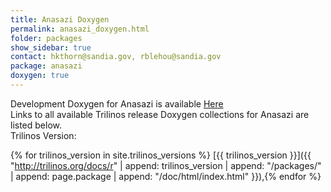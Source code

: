```yaml
---
title: Anasazi Doxygen
permalink: anasazi_doxygen.html
folder: packages
show_sidebar: true
contact: hkthorn@sandia.gov, rblehou@sandia.gov
package: anasazi
doxygen: true
---
```


Development Doxygen for Anasazi is available [Here](http://trilinos.org/docs/dev/packages/anasazi/doc/html/index.html)  
Links to all available Trilinos release Doxygen collections for Anasazi are listed below.  
Trilinos Version: 

{% for trilinos_version in site.trilinos_versions %}
[{{ trilinos_version }}]({{ "http://trilinos.org/docs/r" | append: trilinos_version | append: "/packages/" | append: page.package | append: "/doc/html/index.html" }}),{% endfor %}
